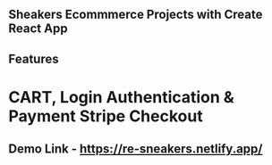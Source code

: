 ## Sheakers Ecommmerce Projects with Create React App

## Features

# CART, Login Authentication & Payment Stripe Checkout

## Demo Link  - https://re-sneakers.netlify.app/